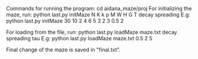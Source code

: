 Commands for running the program:
cd aidana_maze/proj
For initializing the maze, run:
python last.py initMaze N K k p M W H G T decay spreading
E.g: python last.py initMaze 30 10 2 4 6 5 3 2 3 0.5 2

For loading from the file, run:
python last.py loadMaze maze.txt decay spreading tau
E.g: python last.py loadMaze maze.txt 0.5 2 5

Final change of the maze is saved in "final.txt".
